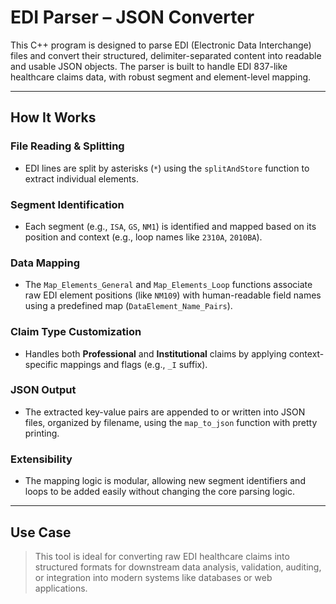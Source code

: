 # EDI Parser – JSON Converter

This C++ program is designed to parse EDI (Electronic Data Interchange) files and convert their structured, delimiter-separated content into readable and usable JSON objects. The parser is built to handle EDI 837-like healthcare claims data, with robust segment and element-level mapping.

---

## How It Works

### File Reading & Splitting
- EDI lines are split by asterisks (`*`) using the `splitAndStore` function to extract individual elements.

### Segment Identification
- Each segment (e.g., `ISA`, `GS`, `NM1`) is identified and mapped based on its position and context (e.g., loop names like `2310A`, `2010BA`).

### Data Mapping
- The `Map_Elements_General` and `Map_Elements_Loop` functions associate raw EDI element positions (like `NM109`) with human-readable field names using a predefined map (`DataElement_Name_Pairs`).

### Claim Type Customization
- Handles both **Professional** and **Institutional** claims by applying context-specific mappings and flags (e.g., `_I` suffix).

### JSON Output
- The extracted key-value pairs are appended to or written into JSON files, organized by filename, using the `map_to_json` function with pretty printing.

### Extensibility
- The mapping logic is modular, allowing new segment identifiers and loops to be added easily without changing the core parsing logic.

---

## Use Case

> This tool is ideal for converting raw EDI healthcare claims into structured formats for downstream data analysis, validation, auditing, or integration into modern systems like databases or web applications.
